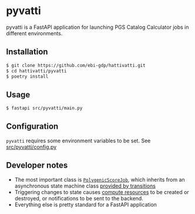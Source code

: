 # pyvatti

pyvatti is a FastAPI application for launching PGS Catalog Calculator jobs in different environments.

## Installation

```bash
$ git clone https://github.com/ebi-gdp/hattivatti.git
$ cd hattivatti/pyvatti
$ poetry install
```

## Usage

```bash
$ fastapi src/pyvatti/main.py
```

## Configuration

`pyvatti` requires some environment variables to be set. See [src/pyvatti/config.py](https://github.com/ebi-gdp/hattivatti/blob/main/pyvatti/src/pyvatti/config.py)

## Developer notes

* The most important class is [`PolygenicScoreJob`](https://github.com/ebi-gdp/hattivatti/blob/main/pyvatti/src/pyvatti/job.py), which inherits from an asynchronous state machine class [provided by transitions](https://github.com/pytransitions/transitions)
* Triggering changes to state causes [compute resources](https://github.com/ebi-gdp/hattivatti/blob/main/pyvatti/src/pyvatti/resources.py) to be created or destroyed, or notifications to be sent to the backend.
* Everything else is pretty standard for a FastAPI application
